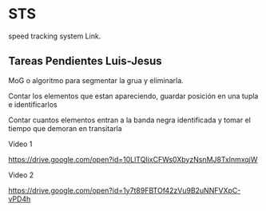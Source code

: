 # STS
speed tracking system
Link.

## Tareas Pendientes Luis-Jesus

MoG o algoritmo para segmentar la grua y eliminarla.

Contar los elementos que estan apareciendo, guardar posición en una tupla e identificarlos

Contar cuantos elementos entran a la banda negra identificada y tomar el tiempo que demoran en transitarla


Video 1

https://drive.google.com/open?id=10LlTQIjxCFWs0XbyzNsnMJ8TxlnmxqjW


Video 2

https://drive.google.com/open?id=1y7t89FBTOf42zVu9B2uNNFVXpC-vPD4h
